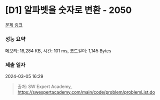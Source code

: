 # [D1] 알파벳을 숫자로 변환 - 2050 

[문제 링크](https://swexpertacademy.com/main/code/problem/problemDetail.do?contestProbId=AV5QLGxKAzQDFAUq) 

### 성능 요약

메모리: 18,284 KB, 시간: 101 ms, 코드길이: 1,145 Bytes

### 제출 일자

2024-03-05 16:29



> 출처: SW Expert Academy, https://swexpertacademy.com/main/code/problem/problemList.do